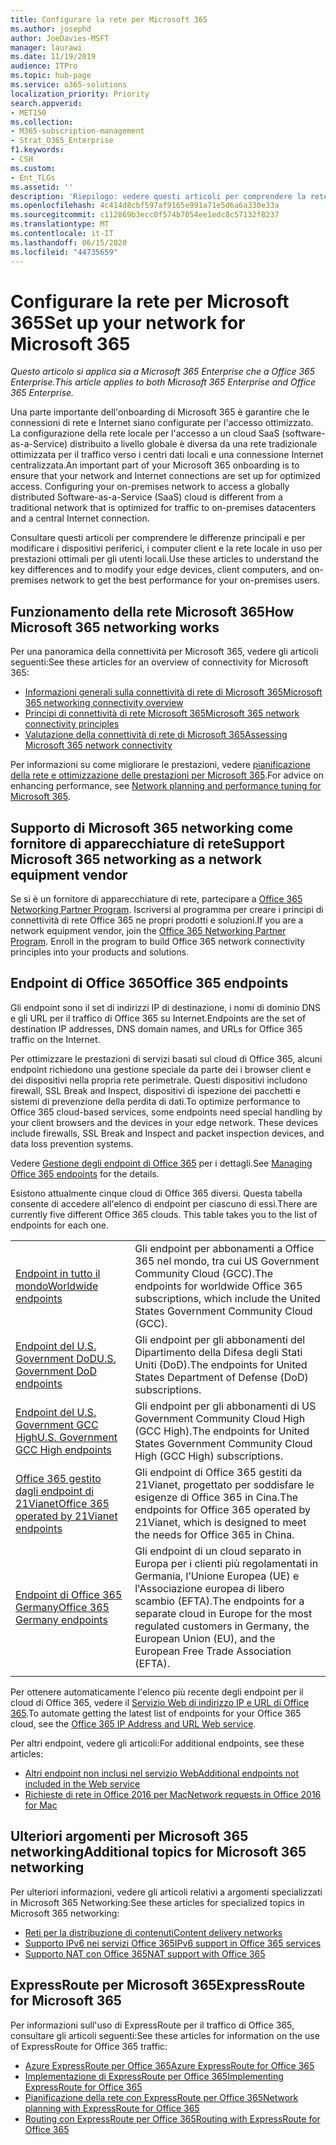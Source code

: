 ```yaml
---
title: Configurare la rete per Microsoft 365
ms.author: josephd
author: JoeDavies-MSFT
manager: laurawi
ms.date: 11/19/2019
audience: ITPro
ms.topic: hub-page
ms.service: o365-solutions
localization_priority: Priority
search.appverid:
- MET150
ms.collection:
- M365-subscription-management
- Strat_O365_Enterprise
f1.keywords:
- CSH
ms.custom:
- Ent_TLGs
ms.assetid: ''
description: 'Riepilogo: vedere questi articoli per comprendere la rete per Microsoft 365.'
ms.openlocfilehash: 4c414d8cbf597af9165e991a71e5d6a6a330e33a
ms.sourcegitcommit: c112869b3ecc0f574b7054ee1edc8c57132f8237
ms.translationtype: MT
ms.contentlocale: it-IT
ms.lasthandoff: 06/15/2020
ms.locfileid: "44735659"
---
```

# <a name="set-up-your-network-for-microsoft-365"></a><span data-ttu-id="1ea64-103">Configurare la rete per Microsoft 365</span><span class="sxs-lookup"><span data-stu-id="1ea64-103">Set up your network for Microsoft 365</span></span>

<span data-ttu-id="1ea64-104">*Questo articolo si applica sia a Microsoft 365 Enterprise che a Office 365 Enterprise.*</span><span class="sxs-lookup"><span data-stu-id="1ea64-104">*This article applies to both Microsoft 365 Enterprise and Office 365 Enterprise.*</span></span>

<span data-ttu-id="1ea64-p101">Una parte importante dell'onboarding di Microsoft 365 è garantire che le connessioni di rete e Internet siano configurate per l'accesso ottimizzato. La configurazione della rete locale per l'accesso a un cloud SaaS (software-as-a-Service) distribuito a livello globale è diversa da una rete tradizionale ottimizzata per il traffico verso i centri dati locali e una connessione Internet centralizzata.</span><span class="sxs-lookup"><span data-stu-id="1ea64-p101">An important part of your Microsoft 365 onboarding is to ensure that your network and Internet connections are set up for optimized access. Configuring your on-premises network to access a globally distributed Software-as-a-Service (SaaS) cloud is different from a traditional network that is optimized for traffic to on-premises datacenters and a central Internet connection.</span></span> 

<span data-ttu-id="1ea64-107">Consultare questi articoli per comprendere le differenze principali e per modificare i dispositivi periferici, i computer client e la rete locale in uso per prestazioni ottimali per gli utenti locali.</span><span class="sxs-lookup"><span data-stu-id="1ea64-107">Use these articles to understand the key differences and to modify your edge devices, client computers, and on-premises network to get the best performance for your on-premises users.</span></span>

## <a name="how-microsoft-365-networking-works"></a><span data-ttu-id="1ea64-108">Funzionamento della rete Microsoft 365</span><span class="sxs-lookup"><span data-stu-id="1ea64-108">How Microsoft 365 networking works</span></span>

<span data-ttu-id="1ea64-109">Per una panoramica della connettività per Microsoft 365, vedere gli articoli seguenti:</span><span class="sxs-lookup"><span data-stu-id="1ea64-109">See these articles for an overview of connectivity for Microsoft 365:</span></span>

- [<span data-ttu-id="1ea64-110">Informazioni generali sulla connettività di rete di Microsoft 365</span><span class="sxs-lookup"><span data-stu-id="1ea64-110">Microsoft 365 networking connectivity overview</span></span>](office-365-networking-overview.md)
- [<span data-ttu-id="1ea64-111">Principi di connettività di rete Microsoft 365</span><span class="sxs-lookup"><span data-stu-id="1ea64-111">Microsoft 365 network connectivity principles</span></span>](office-365-network-connectivity-principles.md)
- [<span data-ttu-id="1ea64-112">Valutazione della connettività di rete di Microsoft 365</span><span class="sxs-lookup"><span data-stu-id="1ea64-112">Assessing Microsoft 365 network connectivity</span></span>](assessing-network-connectivity.md)

<span data-ttu-id="1ea64-113">Per informazioni su come migliorare le prestazioni, vedere [pianificazione della rete e ottimizzazione delle prestazioni per Microsoft 365](network-planning-and-performance.md).</span><span class="sxs-lookup"><span data-stu-id="1ea64-113">For advice on enhancing performance, see [Network planning and performance tuning for Microsoft 365](network-planning-and-performance.md).</span></span>

## <a name="support-microsoft-365-networking-as-a-network-equipment-vendor"></a><span data-ttu-id="1ea64-114">Supporto di Microsoft 365 networking come fornitore di apparecchiature di rete</span><span class="sxs-lookup"><span data-stu-id="1ea64-114">Support Microsoft 365 networking as a network equipment vendor</span></span>

<span data-ttu-id="1ea64-p102">Se si è un fornitore di apparecchiature di rete, partecipare a [Office 365 Networking Partner Program](office-365-networking-partner-program.md). Iscriversi al programma per creare i principi di connettività di rete Office 365 ne propri prodotti e soluzioni.</span><span class="sxs-lookup"><span data-stu-id="1ea64-p102">If you are a network equipment vendor, join the [Office 365 Networking Partner Program](office-365-networking-partner-program.md). Enroll in the program to build Office 365 network connectivity principles into your products and solutions.</span></span> 

## <a name="office-365-endpoints"></a><span data-ttu-id="1ea64-117">Endpoint di Office 365</span><span class="sxs-lookup"><span data-stu-id="1ea64-117">Office 365 endpoints</span></span>

<span data-ttu-id="1ea64-118">Gli endpoint sono il set di indirizzi IP di destinazione, i nomi di dominio DNS e gli URL per il traffico di Office 365 su Internet.</span><span class="sxs-lookup"><span data-stu-id="1ea64-118">Endpoints are the set of destination IP addresses, DNS domain names, and URLs for Office 365 traffic on the Internet.</span></span> 

<span data-ttu-id="1ea64-p103">Per ottimizzare le prestazioni di servizi basati sul cloud di Office 365, alcuni endpoint richiedono una gestione speciale da parte dei i browser client e dei dispositivi nella propria rete perimetrale. Questi dispositivi includono firewall, SSL Break and Inspect, dispositivi di ispezione dei pacchetti e sistemi di prevenzione della perdita di dati.</span><span class="sxs-lookup"><span data-stu-id="1ea64-p103">To optimize performance to Office 365 cloud-based services, some endpoints need special handling by your client browsers and the devices in your edge network. These devices include firewalls, SSL Break and Inspect and packet inspection devices, and data loss prevention systems.</span></span>

<span data-ttu-id="1ea64-121">Vedere [Gestione degli endpoint di Office 365](managing-office-365-endpoints.md) per i dettagli.</span><span class="sxs-lookup"><span data-stu-id="1ea64-121">See [Managing Office 365 endpoints](managing-office-365-endpoints.md) for the details.</span></span>

<span data-ttu-id="1ea64-p104">Esistono attualmente cinque cloud di Office 365 diversi. Questa tabella consente di accedere all'elenco di endpoint per ciascuno di essi.</span><span class="sxs-lookup"><span data-stu-id="1ea64-p104">There are currently five different Office 365 clouds. This table takes you to the list of endpoints for each one.</span></span>

|||
|:-------|:-----|
| [<span data-ttu-id="1ea64-124">Endpoint in tutto il mondo</span><span class="sxs-lookup"><span data-stu-id="1ea64-124">Worldwide endpoints</span></span>](urls-and-ip-address-ranges.md) | <span data-ttu-id="1ea64-125">Gli endpoint per abbonamenti a Office 365 nel mondo, tra cui US Government Community Cloud (GCC).</span><span class="sxs-lookup"><span data-stu-id="1ea64-125">The endpoints for worldwide Office 365 subscriptions, which include the United States Government Community Cloud (GCC).</span></span> |
| [<span data-ttu-id="1ea64-126">Endpoint del U.S. Government DoD</span><span class="sxs-lookup"><span data-stu-id="1ea64-126">U.S. Government DoD endpoints</span></span>](office-365-u-s-government-dod-endpoints.md) | <span data-ttu-id="1ea64-127">Gli endpoint per gli abbonamenti del Dipartimento della Difesa degli Stati Uniti (DoD).</span><span class="sxs-lookup"><span data-stu-id="1ea64-127">The endpoints for United States Department of Defense (DoD) subscriptions.</span></span> |
| [<span data-ttu-id="1ea64-128">Endpoint del U.S. Government GCC High</span><span class="sxs-lookup"><span data-stu-id="1ea64-128">U.S. Government GCC High endpoints</span></span>](office-365-u-s-government-gcc-high-endpoints.md) | <span data-ttu-id="1ea64-129">Gli endpoint per gli abbonamenti di US Government Community Cloud High (GCC High).</span><span class="sxs-lookup"><span data-stu-id="1ea64-129">The endpoints for United States Government Community Cloud High (GCC High) subscriptions.</span></span> |
| [<span data-ttu-id="1ea64-130">Office 365 gestito dagli endpoint di 21Vianet</span><span class="sxs-lookup"><span data-stu-id="1ea64-130">Office 365 operated by 21Vianet endpoints</span></span>](urls-and-ip-address-ranges-21vianet.md) | <span data-ttu-id="1ea64-131">Gli endpoint di Office 365 gestiti da 21Vianet, progettato per soddisfare le esigenze di Office 365 in Cina.</span><span class="sxs-lookup"><span data-stu-id="1ea64-131">The endpoints for Office 365 operated by 21Vianet, which is designed to meet the needs for Office 365 in China.</span></span> |
| [<span data-ttu-id="1ea64-132">Endpoint di Office 365 Germany</span><span class="sxs-lookup"><span data-stu-id="1ea64-132">Office 365 Germany endpoints</span></span>](office-365-germany-endpoints.md) | <span data-ttu-id="1ea64-133">Gli endpoint di un cloud separato in Europa per i clienti più regolamentati in Germania, l’Unione Europea (UE) e l'Associazione europea di libero scambio (EFTA).</span><span class="sxs-lookup"><span data-stu-id="1ea64-133">The endpoints for a separate cloud in Europe for the most regulated customers in Germany, the European Union (EU), and the European Free Trade Association (EFTA).</span></span> |
|||

<span data-ttu-id="1ea64-134">Per ottenere automaticamente l'elenco più recente degli endpoint per il cloud di Office 365, vedere il [Servizio Web di indirizzo IP e URL di Office 365](office-365-ip-web-service.md).</span><span class="sxs-lookup"><span data-stu-id="1ea64-134">To automate getting the latest list of endpoints for your Office 365 cloud, see the [Office 365 IP Address and URL Web service](office-365-ip-web-service.md).</span></span>

<span data-ttu-id="1ea64-135">Per altri endpoint, vedere gli articoli:</span><span class="sxs-lookup"><span data-stu-id="1ea64-135">For additional endpoints, see these articles:</span></span>

- [<span data-ttu-id="1ea64-136">Altri endpoint non inclusi nel servizio Web</span><span class="sxs-lookup"><span data-stu-id="1ea64-136">Additional endpoints not included in the Web service</span></span>](additional-office365-ip-addresses-and-urls.md)
- [<span data-ttu-id="1ea64-137">Richieste di rete in Office 2016 per Mac</span><span class="sxs-lookup"><span data-stu-id="1ea64-137">Network requests in Office 2016 for Mac</span></span>](network-requests-in-office-2016-for-mac.md)


## <a name="additional-topics-for-microsoft-365-networking"></a><span data-ttu-id="1ea64-138">Ulteriori argomenti per Microsoft 365 networking</span><span class="sxs-lookup"><span data-stu-id="1ea64-138">Additional topics for Microsoft 365 networking</span></span>

<span data-ttu-id="1ea64-139">Per ulteriori informazioni, vedere gli articoli relativi a argomenti specializzati in Microsoft 365 Networking:</span><span class="sxs-lookup"><span data-stu-id="1ea64-139">See these articles for specialized topics in Microsoft 365 networking:</span></span>

- [<span data-ttu-id="1ea64-140">Reti per la distribuzione di contenuti</span><span class="sxs-lookup"><span data-stu-id="1ea64-140">Content delivery networks</span></span>](content-delivery-networks.md)
- [<span data-ttu-id="1ea64-141">Supporto IPv6 nei servizi Office 365</span><span class="sxs-lookup"><span data-stu-id="1ea64-141">IPv6 support in Office 365 services</span></span>](ipv6-support.md)
- [<span data-ttu-id="1ea64-142">Supporto NAT con Office 365</span><span class="sxs-lookup"><span data-stu-id="1ea64-142">NAT support with Office 365</span></span>](nat-support-with-office-365.md)

## <a name="expressroute-for-microsoft-365"></a><span data-ttu-id="1ea64-143">ExpressRoute per Microsoft 365</span><span class="sxs-lookup"><span data-stu-id="1ea64-143">ExpressRoute for Microsoft 365</span></span>

<span data-ttu-id="1ea64-144">Per informazioni sull'uso di ExpressRoute per il traffico di Office 365, consultare gli articoli seguenti:</span><span class="sxs-lookup"><span data-stu-id="1ea64-144">See these articles for information on the use of ExpressRoute for Office 365 traffic:</span></span>

- [<span data-ttu-id="1ea64-145">Azure ExpressRoute per Office 365</span><span class="sxs-lookup"><span data-stu-id="1ea64-145">Azure ExpressRoute for Office 365</span></span>](azure-expressroute.md)
- [<span data-ttu-id="1ea64-146">Implementazione di ExpressRoute per Office 365</span><span class="sxs-lookup"><span data-stu-id="1ea64-146">Implementing ExpressRoute for Office 365</span></span>](implementing-expressroute.md)
- [<span data-ttu-id="1ea64-147">Pianificazione della rete con ExpressRoute per Office 365</span><span class="sxs-lookup"><span data-stu-id="1ea64-147">Network planning with ExpressRoute for Office 365</span></span>](network-planning-with-expressroute.md)
- [<span data-ttu-id="1ea64-148">Routing con ExpressRoute per Office 365</span><span class="sxs-lookup"><span data-stu-id="1ea64-148">Routing with ExpressRoute for Office 365</span></span>](routing-with-expressroute.md)
